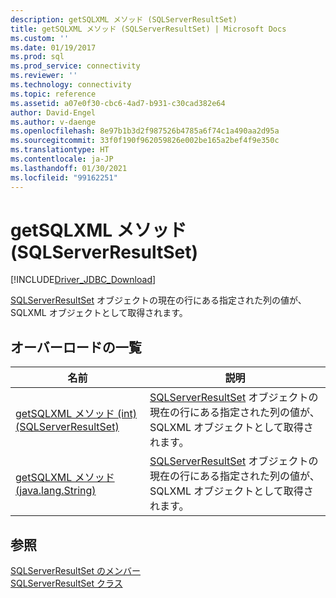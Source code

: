 ```yaml
---
description: getSQLXML メソッド (SQLServerResultSet)
title: getSQLXML メソッド (SQLServerResultSet) | Microsoft Docs
ms.custom: ''
ms.date: 01/19/2017
ms.prod: sql
ms.prod_service: connectivity
ms.reviewer: ''
ms.technology: connectivity
ms.topic: reference
ms.assetid: a07e0f30-cbc6-4ad7-b931-c30cad382e64
author: David-Engel
ms.author: v-daenge
ms.openlocfilehash: 8e97b1b3d2f987526b4785a6f74c1a490aa2d95a
ms.sourcegitcommit: 33f0f190f962059826e002be165a2bef4f9e350c
ms.translationtype: HT
ms.contentlocale: ja-JP
ms.lasthandoff: 01/30/2021
ms.locfileid: "99162251"
---
```

# <a name="getsqlxml-method-sqlserverresultset"></a>getSQLXML メソッド (SQLServerResultSet)
[!INCLUDE[Driver_JDBC_Download](../../../includes/driver_jdbc_download.md)]

  [SQLServerResultSet](../../../connect/jdbc/reference/sqlserverresultset-class.md) オブジェクトの現在の行にある指定された列の値が、SQLXML オブジェクトとして取得されます。  
  
## <a name="overload-list"></a>オーバーロードの一覧  
  
|名前|説明|  
|----------|-----------------|  
|[getSQLXML メソッド &#40;int&#41; &#40;SQLServerResultSet&#41;](../../../connect/jdbc/reference/getsqlxml-method-int-sqlserverresultset.md)|[SQLServerResultSet](../../../connect/jdbc/reference/sqlserverresultset-class.md) オブジェクトの現在の行にある指定された列の値が、SQLXML オブジェクトとして取得されます。|  
|[getSQLXML メソッド &#40;java.lang.String&#41;](../../../connect/jdbc/reference/getsqlxml-method-java-lang-string.md)|[SQLServerResultSet](../../../connect/jdbc/reference/sqlserverresultset-class.md) オブジェクトの現在の行にある指定された列の値が、SQLXML オブジェクトとして取得されます。|  
  
## <a name="see-also"></a>参照  
 [SQLServerResultSet のメンバー](../../../connect/jdbc/reference/sqlserverresultset-members.md)   
 [SQLServerResultSet クラス](../../../connect/jdbc/reference/sqlserverresultset-class.md)  
  
  

